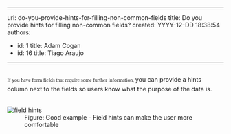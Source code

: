 

---
uri: do-you-provide-hints-for-filling-non-common-fields
title: Do you provide hints for filling non-common fields?
created: YYYY-12-DD 18:38:54
authors:
  - id: 1
    title: Adam Cogan
  - id: 16
    title: Tiago Araujo
---




<span class='intro'> <div class="page" title="Page 1"><div class="layoutArea"><div class="column"><p><span style="font-size&#58;9pt;font-family&#58;verdana;">If you have form fields that require some further information,&#160;</span><span style="line-height&#58;1.6;">you can provide a hints column next to the fields so users know what the purpose of the data is.</span></p></div></div></div> </span>

<dl class="goodImage"><dt> 
      <img src="/PublishingImages/field-hints.jpg" alt="field hints" />
   </dt><dd> Figure&#58; Good example - Field hints can make the user more comfortable​</dd></dl>


